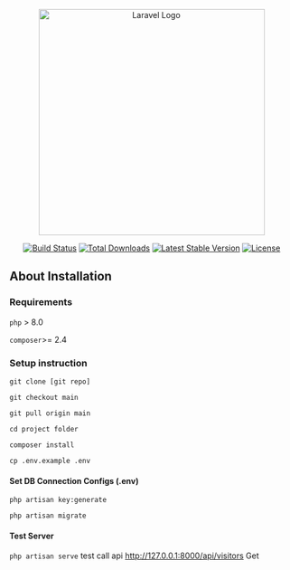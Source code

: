 <p align="center"><a href="https://laravel.com" target="_blank"><img src="https://raw.githubusercontent.com/laravel/art/master/logo-lockup/5%20SVG/2%20CMYK/1%20Full%20Color/laravel-logolockup-cmyk-red.svg" width="400" alt="Laravel Logo"></a></p>

<p align="center">
<a href="https://github.com/laravel/framework/actions"><img src="https://github.com/laravel/framework/workflows/tests/badge.svg" alt="Build Status"></a>
<a href="https://packagist.org/packages/laravel/framework"><img src="https://img.shields.io/packagist/dt/laravel/framework" alt="Total Downloads"></a>
<a href="https://packagist.org/packages/laravel/framework"><img src="https://img.shields.io/packagist/v/laravel/framework" alt="Latest Stable Version"></a>
<a href="https://packagist.org/packages/laravel/framework"><img src="https://img.shields.io/packagist/l/laravel/framework" alt="License"></a>
</p>

## About Installation

### Requirements
`php` > 8.0

`composer`>= 2.4

### Setup instruction 
`git clone [git repo]`

`git checkout main`

`git pull origin main`

`cd project folder`

`composer install`

`cp .env.example .env `

#### Set DB Connection Configs (.env)

`php artisan key:generate`

`php artisan migrate`
#### Test Server
`php artisan serve` test call api http://127.0.0.1:8000/api/visitors Get
